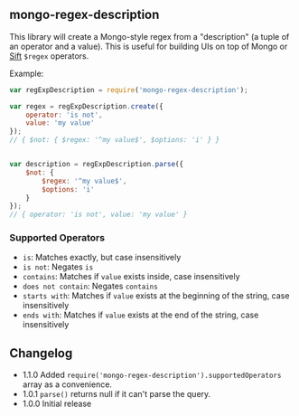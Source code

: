 ## mongo-regex-description

This library will create a Mongo-style regex from a "description" (a tuple of an operator and a value). This is useful for building UIs on top of Mongo or [Sift](https://www.npmjs.com/package/sift) `$regex` operators.

Example:

```js
var regExpDescription = require('mongo-regex-description');

var regex = regExpDescription.create({
	operator: 'is not',
	value: 'my value'
});
// { $not: { $regex: '^my value$', $options: 'i' } }


var description = regExpDescription.parse({
	$not: {
		$regex: '^my value$',
		$options: 'i'
	}
});
// { operator: 'is not', value: 'my value' }

```

### Supported Operators

* `is`: Matches exactly, but case insensitively
* `is not`: Negates `is`
* `contains`: Matches if `value` exists inside, case insensitively
* `does not contain`: Negates `contains`
* `starts with`: Matches if `value` exists at the beginning of the string, case insensitively
* `ends with`: Matches if `value` exists at the end of the string, case insensitively


## Changelog

* 1.1.0 Added `require('mongo-regex-description').supportedOperators` array as a convenience.
* 1.0.1 `parse()` returns null if it can't parse the query.
* 1.0.0 Initial release
